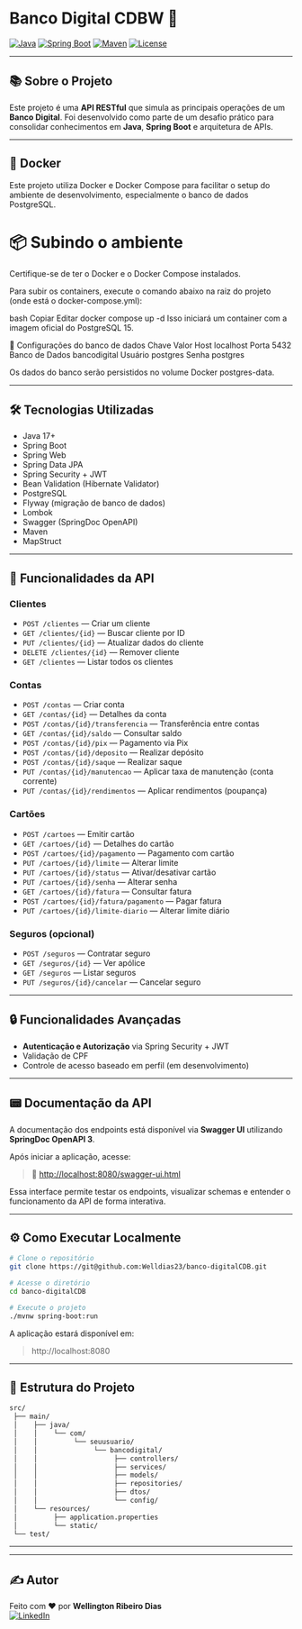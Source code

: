 
# Banco Digital CDBW 🚀

[![Java](https://img.shields.io/badge/Java-ED8B00?style=for-the-badge&logo=java&logoColor=white)](https://www.java.com/)
[![Spring Boot](https://img.shields.io/badge/Spring_Boot-6DB33F?style=for-the-badge&logo=springboot&logoColor=white)](https://spring.io/projects/spring-boot)
[![Maven](https://img.shields.io/badge/Maven-C71A36?style=for-the-badge&logo=apachemaven&logoColor=white)](https://maven.apache.org/)
[![License](https://img.shields.io/badge/license-MIT-green.svg?style=for-the-badge)](LICENSE)

---

## 📚 Sobre o Projeto

Este projeto é uma **API RESTful** que simula as principais operações de um **Banco Digital**. Foi desenvolvido como parte de um desafio prático para consolidar conhecimentos em **Java**, **Spring Boot** e arquitetura de APIs.

---

## 🐳 Docker

Este projeto utiliza Docker e Docker Compose para facilitar o setup do ambiente de desenvolvimento, especialmente o banco de dados PostgreSQL.

# 📦 Subindo o ambiente
Certifique-se de ter o Docker e o Docker Compose instalados.

Para subir os containers, execute o comando abaixo na raiz do projeto (onde está o docker-compose.yml):

bash
Copiar
Editar
docker compose up -d
Isso iniciará um container com a imagem oficial do PostgreSQL 15.

📂 Configurações do banco de dados
Chave	Valor
Host	localhost
Porta	5432
Banco de Dados	bancodigital
Usuário	postgres
Senha	postgres

Os dados do banco serão persistidos no volume Docker postgres-data.

---

## 🛠️ Tecnologias Utilizadas

- Java 17+
- Spring Boot
- Spring Web
- Spring Data JPA
- Spring Security + JWT
- Bean Validation (Hibernate Validator)
- PostgreSQL
- Flyway (migração de banco de dados)
- Lombok
- Swagger (SpringDoc OpenAPI)
- Maven
- MapStruct

---

## 🔗 Funcionalidades da API

### Clientes
- `POST /clientes` — Criar um cliente
- `GET /clientes/{id}` — Buscar cliente por ID
- `PUT /clientes/{id}` — Atualizar dados do cliente
- `DELETE /clientes/{id}` — Remover cliente
- `GET /clientes` — Listar todos os clientes

### Contas
- `POST /contas` — Criar conta
- `GET /contas/{id}` — Detalhes da conta
- `POST /contas/{id}/transferencia` — Transferência entre contas
- `GET /contas/{id}/saldo` — Consultar saldo
- `POST /contas/{id}/pix` — Pagamento via Pix
- `POST /contas/{id}/deposito` — Realizar depósito
- `POST /contas/{id}/saque` — Realizar saque
- `PUT /contas/{id}/manutencao` — Aplicar taxa de manutenção (conta corrente)
- `PUT /contas/{id}/rendimentos` — Aplicar rendimentos (poupança)

### Cartões
- `POST /cartoes` — Emitir cartão
- `GET /cartoes/{id}` — Detalhes do cartão
- `POST /cartoes/{id}/pagamento` — Pagamento com cartão
- `PUT /cartoes/{id}/limite` — Alterar limite
- `PUT /cartoes/{id}/status` — Ativar/desativar cartão
- `PUT /cartoes/{id}/senha` — Alterar senha
- `GET /cartoes/{id}/fatura` — Consultar fatura
- `POST /cartoes/{id}/fatura/pagamento` — Pagar fatura
- `PUT /cartoes/{id}/limite-diario` — Alterar limite diário

### Seguros (opcional)
- `POST /seguros` — Contratar seguro
- `GET /seguros/{id}` — Ver apólice
- `GET /seguros` — Listar seguros
- `PUT /seguros/{id}/cancelar` — Cancelar seguro

---

## 🔒 Funcionalidades Avançadas

- **Autenticação e Autorização** via Spring Security + JWT
- Validação de CPF
- Controle de acesso baseado em perfil (em desenvolvimento)

---

## 📟 Documentação da API

A documentação dos endpoints está disponível via **Swagger UI** utilizando **SpringDoc OpenAPI 3**.

Após iniciar a aplicação, acesse:

> 📌 [http://localhost:8080/swagger-ui.html](http://localhost:8080/swagger-ui.html)

Essa interface permite testar os endpoints, visualizar schemas e entender o funcionamento da API de forma interativa.

---

## ⚙️ Como Executar Localmente

```bash
# Clone o repositório
git clone https://git@github.com:Welldias23/banco-digitalCDB.git

# Acesse o diretório
cd banco-digitalCDB

# Execute o projeto
./mvnw spring-boot:run
```

A aplicação estará disponível em:

> http://localhost:8080

---

## 📂 Estrutura do Projeto

```bash
src/
 ├── main/
 │    ├── java/
 │    │    └── com/
 │    │         └── seuusuario/
 │    │              └── bancodigital/
 │    │                   ├── controllers/
 │    │                   ├── services/
 │    │                   ├── models/
 │    │                   ├── repositories/
 │    │                   ├── dtos/
 │    │                   └── config/
 │    └── resources/
 │         ├── application.properties
 │         └── static/
 └── test/
```

---
<!--
## 📄 Licença

Este projeto está licenciado sob a licença **MIT**.  
Veja o arquivo [LICENSE](LICENSE) para mais detalhes.
-->
---

## ✍️ Autor

Feito com ❤️ por **Wellington Ribeiro Dias**  
[![LinkedIn](https://img.shields.io/badge/LinkedIn-blue?style=flat&logo=linkedin)](https://www.linkedin.com/in/wellington-ribeiro-dias-dev-backend/)


